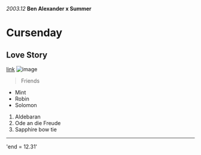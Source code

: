 *2003.12*
**Ben Alexander x Summer**
# Cursenday
## Love Story
[link](https://www.bilibili.com/video/BV1ZY4y1F77n/?spm_id_from=333.999.0.0)
![image](https://user-images.githubusercontent.com/114268165/192677128-95865a98-ea07-41e4-a50f-ec7bd906142d.JPEG)
> Friends
- Mint
- Robin
- Solomon
1. Aldebaran
2. Ode an die Freude
3. Sapphire bow tie

---
'end = 12.31'
